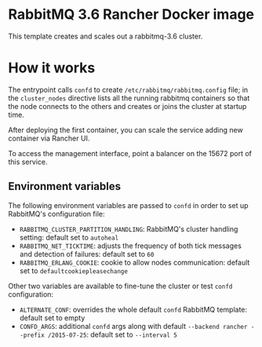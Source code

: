 RabbitMQ 3.6 Rancher Docker image
===
This template creates and scales out a rabbitmq-3.6 cluster.

# How it works
The entrypoint calls `confd` to create `/etc/rabbitmq/rabbitmq.config` file; in the `cluster_nodes` directive lists all the running rabbitmq containers so that the node connects to the others and creates or joins the cluster at startup time.

After deploying the first container, you can scale the service adding new container via Rancher UI.

To access the management interface, point a balancer on the 15672 port of this service.

## Environment variables
The following environment variables are passed to `confd` in order to set up RabbitMQ's  configuration file:

* `RABBITMQ_CLUSTER_PARTITION_HANDLING`: RabbitMQ's cluster handling setting: default set to `autoheal`
* `RABBITMQ_NET_TICKTIME`: adjusts the frequency of both tick messages and detection of failures: default set to `60`
* `RABBITMQ_ERLANG_COOKIE`: cookie to allow nodes communication: default set to `defaultcookiepleasechange`

Other two variables are available to fine-tune the cluster or test `confd` configuration:

* `ALTERNATE_CONF`: overrides the whole default `confd` RabbitMQ template: default set to empty
* `CONFD_ARGS`: additional `confd` args along with default `--backend rancher --prefix /2015-07-25`: default set to `--interval 5`

